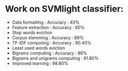 # Work on SVMlight classifier:

* Data formatting : Accuracy : 40%
* Feature extraction : Accuracy : 60%
* Stop words eviction
* Corpus stemming : Accuracy : 89%
* TF-IDF computing : Accuracy : 90.40%
* Least used words eviction
* Bigrams computing : Accuracy : 86%
* Bigrams and unigrams computing : 91.80%
* Improved learning : 98.80%
